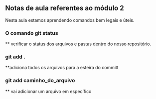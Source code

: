 ## Notas de aula referentes ao módulo 2

Nesta aula estamos aprendendo comandos bem legais e úteis.

### O comando git status
** verificar o status dos arquivos e pastas dentro do nosso repositório.

### git add .
**adiciona todos os arquivos para a esteira do committ

### git add caminho_do_arquivo
** vai adicionar um arquivo em específico
